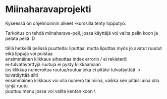 # Miinaharavaprojekti

Kyseessä on ohjelmoinnin alkeet -kurssilla tehty lopputyö.

Tarkoitus on tehdä miinaharava-peli, jossa käyttäjä voi valita pelin koon ja pelata peliä :D

tällä hetkellä pelissä puutteita:
	liputtaa, mutta liputtaa myös jo avatut ruudut eikä lippuja voi poistaa \
	ensimmäinen klikkaus aiheuttaa index errorin / ei rekisteröi \
	ei-tulvatäytettyjä ruutuja ei pysty klikkaamaan \
	jos klikkaa numeroitua ruutua/ruutua joka ei pitäisi tulvatäyttää -> tulvatäyttää silti \
	ensimmäinen klikkaus voi olla numero tai miina, vaikka sen pitäisi aina olla tyhjä ruutu \
	puuttuu menu jossa voi valita kentän koon \
